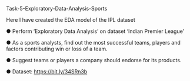 Task-5-Exploratory-Data-Analysis-Sports


Here I have created the EDA model of the IPL dataset

● Perform ‘Exploratory Data Analysis’ on dataset ‘Indian Premier League’

● As a sports analysts, find out the most successful teams, players and factors contributing win or loss of a team.

● Suggest teams or players a company should endorse for its products.

● Dataset: https://bit.ly/34SRn3b
